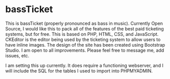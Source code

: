 # bassTicket
This is bassTicket (properly pronounced as bass in music). Currently Open Source, I would like this to pack all of the features of the best paid ticketing systems, but for free.
This is based on PHP, HTML, CSS, and JavaScript. CKEditor is the editor being used by the ticketing system to allow users to have inline images. The design of the site has been created using Bootstrap Studio.
I am open to all improvements. Please feel free to message me, add issues, etc.

I am setting this up currently. It does require a functioning webserver, and I will include the SQL for the tables I used to import into PHPMYADMIN.
